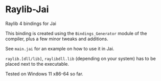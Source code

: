# Raylib-Jai
Raylib 4 bindings for Jai

This binding is created using the `Bindings_Generator` module of the compiler, plus a few minor tweaks and additions.

See `main.jai` for an example on how to use it in Jai.

`raylib.[dll/lib]`, `raylibdll.lib` (depending on your system) has to be placed next to the executable.

Tested on Windows 11 x86-64 so far.